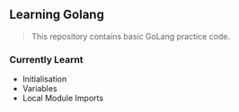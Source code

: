 ## Learning Golang

> This repository contains basic GoLang practice code.

### Currently Learnt

- Initialisation
- Variables
- Local Module Imports
